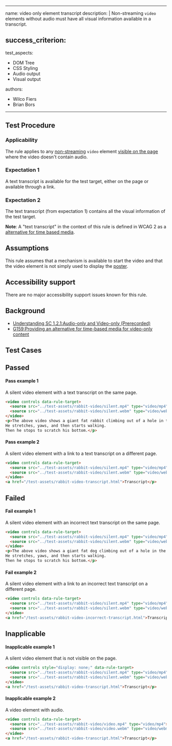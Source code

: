 
---
name: video only element transcript
description: |
  Non-streaming `video` elements without audio must have all visual information available in a transcript.

success_criterion:
- 

test_aspects:
- DOM Tree
- CSS Styling
- Audio output
- Visual output

authors:
- Wilco Fiers
- Brian Bors
---

## Test Procedure

### Applicability

The rule applies to any [non-streaming](#non-streaming) `video` element [visible on the page](#visible-on-the-page) where the video doesn't contain audio.

### Expectation 1

A text transcript is available for the test target, either on the page or available through a link.

### Expectation 2

The text transcript (from expectation 1) contains all the visual information of the test target.

**Note**: A "text transcript" in the context of this rule is defined in WCAG 2 as a [alternative for time based media](https://www.w3.org/TR/WCAG21/#dfn-alternative-for-time-based-media).

## Assumptions

This rule assumes that a mechanism is available to start the video and that the video element is not simply used to display the [poster](https://www.w3.org/TR/html5/semantics-embedded-content.html#element-attrdef-video-poster).

## Accessibility support

There are no major accessibility support issues known for this rule.

## Background

- [Understanding SC 1.2.1:Audio-only and Video-only (Prerecorded)](https://www.w3.org/TR/UNDERSTANDING-WCAG20/media-equiv-av-only-alt.html)
- [G159:Providing an alternative for time-based media for video-only content](https://www.w3.org/TR/WCAG20-TECHS/G159.html) 


## Test Cases

## Passed

#### Pass example 1

A silent video element with a text transcript on the same page.

```html
<video controls data-rule-target>
  <source src="../test-assets/rabbit-video/silent.mp4" type="video/mp4"></source>
  <source src="../test-assets/rabbit-video/silent.webm" type="video/webm"></source>
</video>
<p>The above video shows a giant fat rabbit climbing out of a hole in the ground. 
He stretches, yaws, and then starts walking. 
Then he stops to scratch his bottom.</p>
```

#### Pass example 2

A silent video element with a link to a text transcript on a different page.

```html
<video controls data-rule-target>
  <source src="../test-assets/rabbit-video/silent.mp4" type="video/mp4"></source>
  <source src="../test-assets/rabbit-video/silent.webm" type="video/webm"></source>
</video>
<a href="/test-assets/rabbit-video-transcript.html">Transcript</p>
```

## Failed

#### Fail example 1

A silent video element with an incorrect text transcript on the same page.

```html
<video controls data-rule-target>
  <source src="../test-assets/rabbit-video/silent.mp4" type="video/mp4"></source>
  <source src="../test-assets/rabbit-video/silent.webm" type="video/webm"></source>
</video>
<p>The above video shows a giant fat dog climbing out of a hole in the ground. 
He stretches, yaws, and then starts walking. 
Then he stops to scratch his bottom.</p>
```

#### Fail example 2

A silent video element with a link to an incorrect text transcript on a different page.

```html
<video controls data-rule-target>
  <source src="../test-assets/rabbit-video/silent.mp4" type="video/mp4"></source>
  <source src="../test-assets/rabbit-video/silent.webm" type="video/webm"></source>
</video>
<a href="/test-assets/rabbit-video-incorrect-transcript.html">Transcript</p>
```

## Inapplicable

#### Inapplicable example 1

A silent video element that is not visible on the page.

```html
<video controls style="display: none;" data-rule-target>
  <source src="../test-assets/rabbit-video/silent.mp4" type="video/mp4"></source>
  <source src="../test-assets/rabbit-video/silent.webm" type="video/webm"></source>
</video>
<a href="/test-assets/rabbit-video-transcript.html">Transcript</p>
```

#### Inapplicable example 2

A video element with audio.

```html
<video controls data-rule-target>
  <source src="../test-assets/rabbit-video/video.mp4" type="video/mp4"></source>
  <source src="../test-assets/rabbit-video/video.webm" type="video/webm"></source>
</video>
<a href="/test-assets/rabbit-video-transcript.html">Transcript</p>
```
